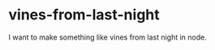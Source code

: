 vines-from-last-night
=====================

I want to make something like vines from last night in node.